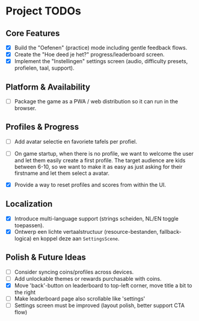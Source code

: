 # Project TODOs

## Core Features
- [x] Build the "Oefenen" (practice) mode including gentle feedback flows.
- [x] Create the "Hoe deed je het?" progress/leaderboard screen.
- [x] Implement the "Instellingen" settings screen (audio, difficulty presets, profielen, taal, support).

## Platform & Availability
- [ ] Package the game as a PWA / web distribution so it can run in the browser.

## Profiles & Progress
- [ ] Add avatar selectie en favoriete tafels per profiel.
- [ ] On game startup, when there is no profile, we want to welcome the user and let them easily create a first profile. The target audience are kids between 6-10, so we want to make it as easy as just asking for their firstname and let them select a avatar.
- [x] Provide a way to reset profiles and scores from within the UI.


## Localization
- [x] Introduce multi-language support (strings scheiden, NL/EN toggle toepassen).
- [x] Ontwerp een lichte vertaalstructuur (resource-bestanden, fallback-logica) en koppel deze aan `SettingsScene`.

## Polish & Future Ideas
- [ ] Consider syncing coins/profiles across devices.
- [ ] Add unlockable themes or rewards purchasable with coins.
- [x] Move 'back'-button on leaderboard to top-left corner, move title a bit to the right
- [ ] Make leaderboard page also scrollable like 'settings'
- [ ] Settings screen must be improved (layout polish, better support CTA flow)
